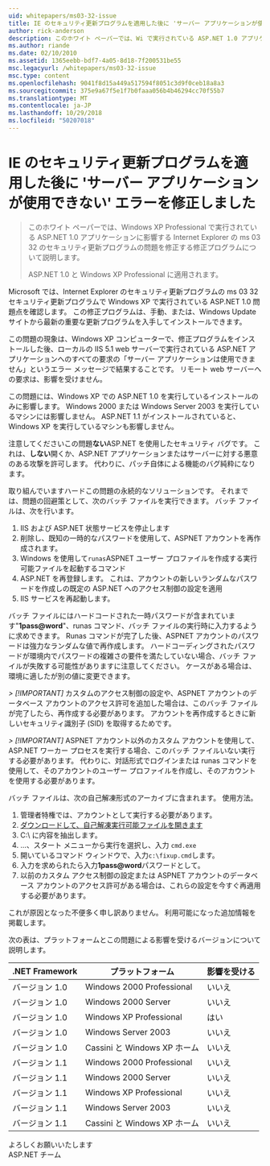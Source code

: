 ```yaml
---
uid: whitepapers/ms03-32-issue
title: IE のセキュリティ更新プログラムを適用した後に 'サーバー アプリケーションが使用できない' エラーの修正 |Microsoft Docs
author: rick-anderson
description: このホワイト ペーパーでは、Wi で実行されている ASP.NET 1.0 アプリケーションに影響する Internet Explorer の ms 03 32 のセキュリティ更新プログラムの問題を修正する修正プログラムについて説明しています.
ms.author: riande
ms.date: 02/10/2010
ms.assetid: 1365eebb-bdf7-4a05-8d18-7f200531be55
msc.legacyurl: /whitepapers/ms03-32-issue
msc.type: content
ms.openlocfilehash: 9041f8d15a449a517594f8051c3d9f0ceb18a8a3
ms.sourcegitcommit: 375e9a67f5e1f7b0faaa056b4b46294cc70f55b7
ms.translationtype: MT
ms.contentlocale: ja-JP
ms.lasthandoff: 10/29/2018
ms.locfileid: "50207018"
---
```

<a name="fix-for-server-application-unavailable-error-after-applying-security-update-for-ie"></a>IE のセキュリティ更新プログラムを適用した後に 'サーバー アプリケーションが使用できない' エラーを修正しました
====================
> このホワイト ペーパーでは、Windows XP Professional で実行されている ASP.NET 1.0 アプリケーションに影響する Internet Explorer の ms 03 32 のセキュリティ更新プログラムの問題を修正する修正プログラムについて説明します。
> 
> ASP.NET 1.0 と Windows XP Professional に適用されます。


Microsoft では、Internet Explorer のセキュリティ更新プログラムの ms 03 32 セキュリティ更新プログラムで Windows XP で実行されている ASP.NET 1.0 問題点を確認します。 この修正プログラムは、手動、または、Windows Update サイトから最新の重要な更新プログラムを入手してインストールできます。

この問題の現象は、Windows XP コンピューターで、修正プログラムをインストールした後、ローカルの IIS 5.1 web サーバーで実行されている ASP.NET アプリケーションへのすべての要求の「サーバー アプリケーションは使用できません」というエラー メッセージで結果することです。 リモート web サーバーへの要求は、影響を受けません。

この問題には、Windows XP での ASP.NET 1.0 を実行しているインストールのみに影響します。 Windows 2000 または Windows Server 2003 を実行しているマシンには影響しません。 ASP.NET 1.1 がインストールされていると、Windows XP を実行しているマシンも影響しません。

注意してくださいこの問題**ない**ASP.NET を使用したセキュリティ バグです。 これは、**しない**開くか、ASP.NET アプリケーションまたはサーバーに対する悪意のある攻撃を許可します。 代わりに、パッチ自体による機能のバグ純粋になります。

取り組んでいますハードこの問題の永続的なソリューションです。 それまでは、問題の回避策として、次のバッチ ファイルを実行できます。 バッチ ファイルは、次を行います。

1. IIS および ASP.NET 状態サービスを停止します
2. 削除し、既知の一時的なパスワードを使用して、ASPNET アカウントを再作成されます。
3. Windows を使用して`runas`ASPNET ユーザー プロファイルを作成する実行可能ファイルを起動するコマンド
4. ASP.NET を再登録します。 これは、アカウントの新しいランダムなパスワードを作成しの既定の ASP.NET へのアクセス制御の設定を適用
5. IIS サービスを再起動します。

バッチ ファイルにはハードコードされた一時パスワードが含まれています"<strong>1pass\@word</strong>"、runas コマンド、バッチ ファイルの実行時に入力するように求めできます。 Runas コマンドが完了した後、ASPNET アカウントのパスワードは強力なランダムな値で再作成します。 ハードコーディングされたパスワードが環境内でパスワードの複雑さの要件を満たしていない場合、バッチ ファイルが失敗する可能性がありますに注意してください。 ケースがある場合は、環境に適したが別の値に変更できます。

*> [!IMPORTANT]* カスタムのアクセス制御の設定や、ASPNET アカウントのデータベース アカウントのアクセス許可を追加した場合は、このバッチ ファイルが完了したら、再作成する必要があります。 アカウントを再作成するときに新しいセキュリティ識別子 (SID) を取得するためです。

*> [!IMPORTANT]* ASPNET アカウント以外のカスタム アカウントを使用して、ASP.NET ワーカー プロセスを実行する場合、このバッチ ファイルいない実行する必要があります。 代わりに、対話形式でログインまたは runas コマンドを使用して、そのアカウントのユーザー プロファイルを作成し、そのアカウントを使用する必要があります。

バッチ ファイルは、次の自己解凍形式のアーカイブに含まれます。 使用方法。

1. 管理者特権では、アカウントとして実行する必要があります。
2. [ダウンロードして、自己解凍実行可能ファイルを開きます](ms03-32-issue/_static/fixup1.exe)
3. C:\ に内容を抽出します。
4. ...、スタート メニューから実行を選択し、入力 `cmd.exe`
5. 開いているコマンド ウィンドウで、入力`c:\fixup.cmd`します。
6. 入力を求められたら入力<strong>1pass\@word</strong>パスワードとして。
7. 以前のカスタム アクセス制御の設定または ASPNET アカウントのデータベース アカウントのアクセス許可がある場合は、これらの設定を今すぐ再適用する必要があります。

これが原因となった不便多く申し訳ありません。 利用可能になった追加情報を掲載します。

次の表は、プラットフォームとこの問題による影響を受けるバージョンについて説明します。

| .NET Framework | プラットフォーム | 影響を受ける |
| --- | --- | --- |
| バージョン 1.0 | Windows 2000 Professional | いいえ |
| バージョン 1.0 | Windows 2000 Server | いいえ |
| バージョン 1.0 | Windows XP Professional | はい |
| バージョン 1.0 | Windows Server 2003 | いいえ |
| バージョン 1.0 | Cassini と Windows XP ホーム | いいえ |
| バージョン 1.1 | Windows 2000 Professional | いいえ |
| バージョン 1.1 | Windows 2000 Server | いいえ |
| バージョン 1.1 | Windows XP Professional | いいえ |
| バージョン 1.1 | Windows Server 2003 | いいえ |
| バージョン 1.1 | Cassini と Windows XP ホーム | いいえ |

よろしくお願いいたします   
 ASP.NET チーム
